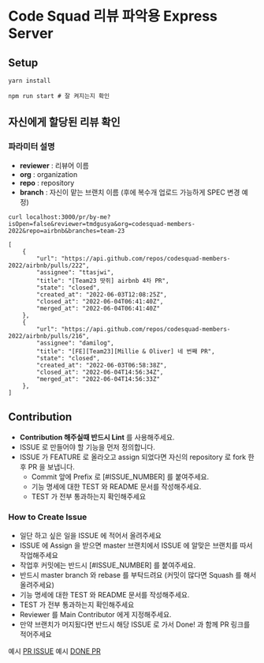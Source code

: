 # Code Squad 리뷰 파악용 Express Server

## Setup

```shell
yarn install

npm run start # 잘 켜지는지 확인

```

## 자신에게 할당된 리뷰 확인

### 파라미터 설명
- **reviewer** : 리뷰어 이름
- **org** : organization
- **repo** : repository
- **branch** : 자신이 맡는 브랜치 이름 (후에 복수개 업로드 가능하게 SPEC 변경 예정)

```shell
curl localhost:3000/pr/by-me?isOpen=false&reviewer=tmdgusya&org=codesquad-members-2022&repo=airbnb&branches=team-23
```

```shell
[
    {
        "url": "https://api.github.com/repos/codesquad-members-2022/airbnb/pulls/222",
        "assignee": "ttasjwi",
        "title": "[Team23 땃쥐] airbnb 4차 PR",
        "state": "closed",
        "created_at": "2022-06-03T12:08:25Z",
        "closed_at": "2022-06-04T06:41:40Z",
        "merged_at": "2022-06-04T06:41:40Z"
    },
    {
        "url": "https://api.github.com/repos/codesquad-members-2022/airbnb/pulls/216",
        "assignee": "damilog",
        "title": "[FE][Team23][Millie & Oliver] 네 번째 PR",
        "state": "closed",
        "created_at": "2022-06-03T06:58:38Z",
        "closed_at": "2022-06-04T14:56:34Z",
        "merged_at": "2022-06-04T14:56:33Z"
    },
]
```

## Contribution
- **Contribution 해주실때 반드시 Lint** 를 사용해주세요.
- ISSUE 로 만들어야 할 기능을 먼저 정의합니다.
- ISSUE 가 FEATURE 로 올라오고 assign 되었다면 자신의 repository 로 fork 한 후 PR 을 보냅니다.
  - Commit 앞에 Prefix 로 [#ISSUE_NUMBER] 를 붙여주세요.
  - 기능 명세에 대한 TEST 와 README 문서를 작성해주세요.
  - TEST 가 전부 통과하는지 확인해주세요

### How to Create Issue

- 일단 하고 싶은 일을 ISSUE 에 적어서 올려주세요
- ISSUE 에 Assign 을 받으면 master 브랜치에서 ISSUE 에 알맞은 브랜치를 따서 작업해주세요
- 작업후 커밋에는 반드시 [#ISSUE_NUMBER] 를 붙여주세요.
- 반드시 master branch 와 rebase 를 부탁드려요 (커밋이 많다면 Squash 를 해서 올려주세요)
- 기능 명세에 대한 TEST 와 README 문서를 작성해주세요.
- TEST 가 전부 통과하는지 확인해주세요
- Reviewer 를 Main Contributor 에게 지정해주세요.
- 만약 브랜치가 머지됬다면 반드시 해당 ISSUE 로 가서 Done! 과 함께 PR 링크를 적어주세요

예시 [PR ISSUE](https://github.com/tmdgusya/pr-search/pull/4)
예시 [DONE PR](https://github.com/tmdgusya/pr-search/issues/3)
